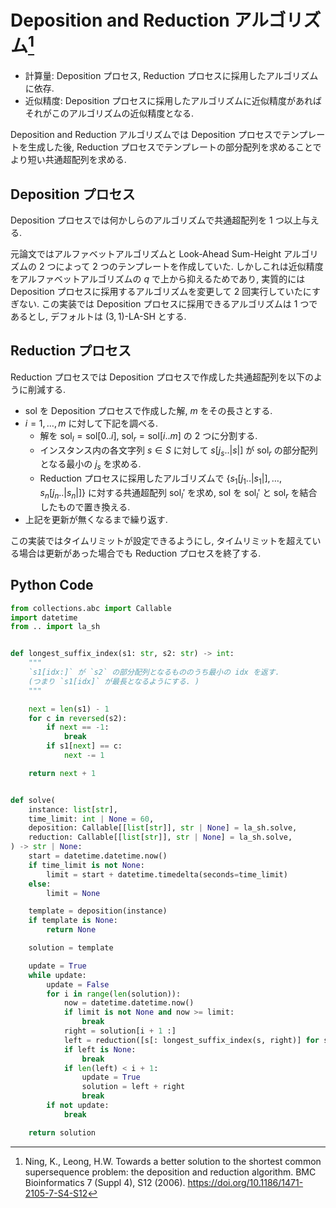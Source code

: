 # Deposition and Reduction アルゴリズム[^1]

- 計算量: Deposition プロセス, Reduction プロセスに採用したアルゴリズムに依存. 
- 近似精度: Deposition プロセスに採用したアルゴリズムに近似精度があればそれがこのアルゴリズムの近似精度となる. 

Deposition and Reduction アルゴリズムでは Deposition プロセスでテンプレートを生成した後,
Reduction プロセスでテンプレートの部分配列を求めることでより短い共通超配列を求める. 

## Deposition プロセス

Deposition プロセスでは何かしらのアルゴリズムで共通超配列を 1 つ以上与える. 

元論文ではアルファベットアルゴリズムと Look-Ahead Sum-Height アルゴリズムの 2 つによって 2 つのテンプレートを作成していた. 
しかしこれは近似精度をアルファベットアルゴリズムの $q$ で上から抑えるためであり,
実質的には Deposition プロセスに採用するアルゴリズムを変更して 2 回実行していたにすぎない. 
この実装では Deposition プロセスに採用できるアルゴリズムは 1 つであるとし,
デフォルトは $(3, 1)$-LA-SH とする. 

## Reduction プロセス

Reduction プロセスでは Deposition プロセスで作成した共通超配列を以下のように削減する. 

- $\mathrm{sol}$ を Deposition プロセスで作成した解, $m$ をその長さとする. 
- $i = 1, \dots, m$ に対して下記を調べる. 
  - 解を $\mathrm{sol}_l = \mathrm{sol}[0 .. i]$, $\mathrm{sol}_r = \mathrm{sol}[i .. m]$ の 2 つに分割する. 
  - インスタンス内の各文字列 $s \in S$ に対して $s[j_s .. |s|]$ が $\mathrm{sol}_r$ の部分配列となる最小の $j_s$ を求める. 
  - Reduction プロセスに採用したアルゴリズムで $\lbrace s_1[j_1 .. |s_1|], \dots, s_n[j_n .. |s_n|] \rbrace$ に対する共通超配列 $\mathrm{sol}_l'$ を求め,
    $\mathrm{sol}$ を $\mathrm{sol}_l'$ と $\mathrm{sol}_r$ を結合したもので置き換える. 
- 上記を更新が無くなるまで繰り返す. 

この実装ではタイムリミットが設定できるようにし,
タイムリミットを超えている場合は更新があった場合でも Reduction プロセスを終了する. 

[^1]: Ning, K., Leong, H.W. Towards a better solution to the shortest common supersequence problem: the deposition and reduction algorithm. BMC Bioinformatics 7 (Suppl 4), S12 (2006). https://doi.org/10.1186/1471-2105-7-S4-S12

## Python Code

```python
from collections.abc import Callable
import datetime
from .. import la_sh


def longest_suffix_index(s1: str, s2: str) -> int:
    """
    `s1[idx:]` が `s2` の部分配列となるもののうち最小の idx を返す.
    (つまり `s1[idx]` が最長となるようにする. )
    """

    next = len(s1) - 1
    for c in reversed(s2):
        if next == -1:
            break
        if s1[next] == c:
            next -= 1

    return next + 1


def solve(
    instance: list[str],
    time_limit: int | None = 60,
    deposition: Callable[[list[str]], str | None] = la_sh.solve,
    reduction: Callable[[list[str]], str | None] = la_sh.solve,
) -> str | None:
    start = datetime.datetime.now()
    if time_limit is not None:
        limit = start + datetime.timedelta(seconds=time_limit)
    else:
        limit = None

    template = deposition(instance)
    if template is None:
        return None

    solution = template

    update = True
    while update:
        update = False
        for i in range(len(solution)):
            now = datetime.datetime.now()
            if limit is not None and now >= limit:
                break
            right = solution[i + 1 :]
            left = reduction([s[: longest_suffix_index(s, right)] for s in instance])
            if left is None:
                break
            if len(left) < i + 1:
                update = True
                solution = left + right
                break
        if not update:
            break

    return solution
```
